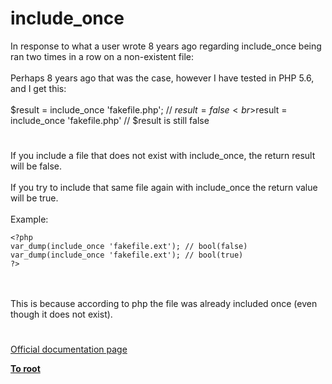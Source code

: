 # include_once



In response to what a user wrote 8 years ago regarding include_once being ran two times in a row on a non-existent file:<br><br>Perhaps 8 years ago that was the case, however I have tested in PHP 5.6, and I get this:<br><br>$result = include_once &apos;fakefile.php&apos;;  // $result = false<br>$result = include_once &apos;fakefile.php&apos;   // $result is still false  

#

If you include a file that does not exist with include_once, the return result will be false. <br><br>If you try to include that same file again with include_once the return value will be true.<br><br>Example:<br>

```
<?php
var_dump(include_once 'fakefile.ext'); // bool(false)
var_dump(include_once 'fakefile.ext'); // bool(true)
?>
```
<br><br>This is because according to php the file was already included once (even though it does not exist).  

#

[Official documentation page](https://www.php.net/manual/en/function.include-once.php)

**[To root](/README.md)**